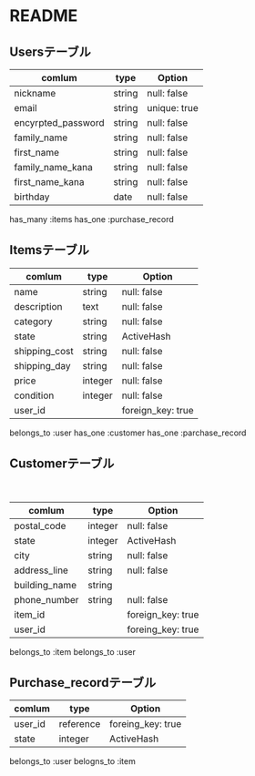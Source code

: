 # README

## Usersテーブル

|comlum               | type         |Option      |
|---------------------|--------------|------------|
|nickname             |string        |null: false |
|email                |string        |unique: true|
|encyrpted_password   |string        |null: false |
|family_name          |string        |null: false |
|first_name           |string        |null: false |
|family_name_kana     |string        |null: false |
|first_name_kana      |string        |null: false |
|birthday             |date          |null: false |

has_many :items
has_one  :purchase_record


## Itemsテーブル
     
 

|comlum               | type         |Option                |
|---------------------|--------------|----------------------|
|name                 |string        |null: false           |
|description          |text          |null: false           |
|category             |string        |null: false           |
|state                |string        |ActiveHash            |
|shipping_cost        |string        |null: false           |
|shipping_day         |string        |null: false           |
|price                |integer       |null: false           |
|condition            |integer       |null: false           |
|user_id              |              |foreign_key: true     |


belongs_to :user
has_one    :customer
has_one    :parchase_record

## Customerテーブル
　
　 

|comlum               | type         |Option                |
|---------------------|--------------|----------------------|
|postal_code          |integer       |null: false           |
|state                |integer       |ActiveHash            |
|city                 |string        |null: false           |
|address_line         |string        |null: false           |
|building_name        |string        |                      |
|phone_number         |string        |null: false           |
|item_id              |              |foreign_key: true     |
|user_id              |              |foreing_key: true     |


belongs_to :item
belongs_to :user

  
## Purchase_recordテーブル
  
|comlum               | type         |Option                |
|---------------------|--------------|----------------------|
|user_id              |reference     |foreing_key: true     |
|state                |integer       |ActiveHash            |

belongs_to :user
belogns_to :item



